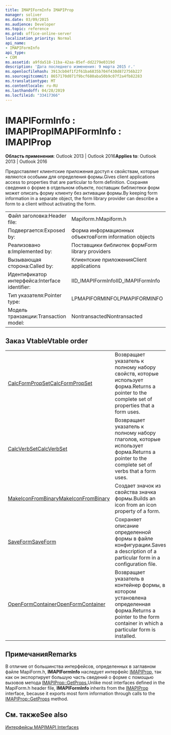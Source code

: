 ```yaml
---
title: IMAPIFormInfo IMAPIProp
manager: soliver
ms.date: 03/09/2015
ms.audience: Developer
ms.topic: reference
ms.prod: office-online-server
localization_priority: Normal
api_name:
- IMAPIFormInfo
api_type:
- COM
ms.assetid: a9fda518-11ba-42aa-85ef-dd2279e0319d
description: 'Дата последнего изменения: 9 марта 2015 г.'
ms.openlocfilehash: 3913cb04f1f2f61ba6835b704f430d872756b227
ms.sourcegitcommit: 8657170d071f9bcf680aba50b9c07f2a4fb82283
ms.translationtype: MT
ms.contentlocale: ru-RU
ms.lasthandoff: 04/28/2019
ms.locfileid: "33417366"
---
```

# <a name="imapiforminfo--imapiprop"></a><span data-ttu-id="50833-103">IMAPIFormInfo : IMAPIProp</span><span class="sxs-lookup"><span data-stu-id="50833-103">IMAPIFormInfo : IMAPIProp</span></span>

  
  
<span data-ttu-id="50833-104">**Область применения**: Outlook 2013 | Outlook 2016</span><span class="sxs-lookup"><span data-stu-id="50833-104">**Applies to**: Outlook 2013 | Outlook 2016</span></span> 
  
<span data-ttu-id="50833-105">Предоставляет клиентские приложения доступ к свойствам, которые являются особыми для определения формы.</span><span class="sxs-lookup"><span data-stu-id="50833-105">Gives client applications access to properties that are particular to form definition.</span></span> <span data-ttu-id="50833-106">Сохраняя сведения о форме в отдельном объекте, поставщик библиотеки форм может описать форму клиенту без активации формы.</span><span class="sxs-lookup"><span data-stu-id="50833-106">By keeping form information in a separate object, the form library provider can describe a form to a client without activating the form.</span></span>
  
|||
|:-----|:-----|
|<span data-ttu-id="50833-107">Файл заголовка:</span><span class="sxs-lookup"><span data-stu-id="50833-107">Header file:</span></span>  <br/> |<span data-ttu-id="50833-108">Mapiform.h</span><span class="sxs-lookup"><span data-stu-id="50833-108">Mapiform.h</span></span>  <br/> |
|<span data-ttu-id="50833-109">Подвергается:</span><span class="sxs-lookup"><span data-stu-id="50833-109">Exposed by:</span></span>  <br/> |<span data-ttu-id="50833-110">Форма информационных объектов</span><span class="sxs-lookup"><span data-stu-id="50833-110">Form information objects</span></span>  <br/> |
|<span data-ttu-id="50833-111">Реализовано в:</span><span class="sxs-lookup"><span data-stu-id="50833-111">Implemented by:</span></span>  <br/> |<span data-ttu-id="50833-112">Поставщики библиотек форм</span><span class="sxs-lookup"><span data-stu-id="50833-112">Form library providers</span></span>  <br/> |
|<span data-ttu-id="50833-113">Вызывающая сторона:</span><span class="sxs-lookup"><span data-stu-id="50833-113">Called by:</span></span>  <br/> |<span data-ttu-id="50833-114">Клиентские приложения</span><span class="sxs-lookup"><span data-stu-id="50833-114">Client applications</span></span>  <br/> |
|<span data-ttu-id="50833-115">Идентификатор интерфейса:</span><span class="sxs-lookup"><span data-stu-id="50833-115">Interface identifier:</span></span>  <br/> |<span data-ttu-id="50833-116">IID_IMAPIFormInfo</span><span class="sxs-lookup"><span data-stu-id="50833-116">IID_IMAPIFormInfo</span></span>  <br/> |
|<span data-ttu-id="50833-117">Тип указателя:</span><span class="sxs-lookup"><span data-stu-id="50833-117">Pointer type:</span></span>  <br/> |<span data-ttu-id="50833-118">LPMAPIFORMINFO</span><span class="sxs-lookup"><span data-stu-id="50833-118">LPMAPIFORMINFO</span></span>  <br/> |
|<span data-ttu-id="50833-119">Модель транзакции:</span><span class="sxs-lookup"><span data-stu-id="50833-119">Transaction model:</span></span>  <br/> |<span data-ttu-id="50833-120">Nontransacted</span><span class="sxs-lookup"><span data-stu-id="50833-120">Nontransacted</span></span>  <br/> |
   
## <a name="vtable-order"></a><span data-ttu-id="50833-121">Заказ Vtable</span><span class="sxs-lookup"><span data-stu-id="50833-121">Vtable order</span></span>

|||
|:-----|:-----|
|[<span data-ttu-id="50833-122">CalcFormPropSet</span><span class="sxs-lookup"><span data-stu-id="50833-122">CalcFormPropSet</span></span>](imapiforminfo-calcformpropset.md) <br/> |<span data-ttu-id="50833-123">Возвращает указатель к полному набору свойств, которые использует форма.</span><span class="sxs-lookup"><span data-stu-id="50833-123">Returns a pointer to the complete set of properties that a form uses.</span></span>  <br/> |
|[<span data-ttu-id="50833-124">CalcVerbSet</span><span class="sxs-lookup"><span data-stu-id="50833-124">CalcVerbSet</span></span>](imapiforminfo-calcverbset.md) <br/> |<span data-ttu-id="50833-125">Возвращает указатель к полному набору глаголов, которые использует форма.</span><span class="sxs-lookup"><span data-stu-id="50833-125">Returns a pointer to the complete set of verbs that a form uses.</span></span>  <br/> |
|[<span data-ttu-id="50833-126">MakeIconFromBinary</span><span class="sxs-lookup"><span data-stu-id="50833-126">MakeIconFromBinary</span></span>](imapiforminfo-makeiconfrombinary.md) <br/> |<span data-ttu-id="50833-127">Создает значок из свойства значка формы.</span><span class="sxs-lookup"><span data-stu-id="50833-127">Builds an icon from an icon property of a form.</span></span>  <br/> |
|[<span data-ttu-id="50833-128">SaveForm</span><span class="sxs-lookup"><span data-stu-id="50833-128">SaveForm</span></span>](imapiforminfo-saveform.md) <br/> |<span data-ttu-id="50833-129">Сохраняет описание определенной формы в файле конфигурации.</span><span class="sxs-lookup"><span data-stu-id="50833-129">Saves a description of a particular form in a configuration file.</span></span>  <br/> |
|[<span data-ttu-id="50833-130">OpenFormContainer</span><span class="sxs-lookup"><span data-stu-id="50833-130">OpenFormContainer</span></span>](imapiforminfo-openformcontainer.md) <br/> |<span data-ttu-id="50833-131">Возвращает указатель в контейнер формы, в котором установлена определенная форма.</span><span class="sxs-lookup"><span data-stu-id="50833-131">Returns a pointer to the form container in which a particular form is installed.</span></span>  <br/> |
   
## <a name="remarks"></a><span data-ttu-id="50833-132">Примечания</span><span class="sxs-lookup"><span data-stu-id="50833-132">Remarks</span></span>

<span data-ttu-id="50833-133">В отличие от большинства интерфейсов, определенных в заглавном файле MapiForm.h, **IMAPIFormInfo** наследует интерфейс [IMAPIProp,](imapipropiunknown.md) так как он экспортирует большую часть сведений о форме с помощью вызовов метода [IMAPIProp::GetProps.](imapiprop-getprops.md)</span><span class="sxs-lookup"><span data-stu-id="50833-133">Unlike most interfaces defined in the MapiForm.h header file, **IMAPIFormInfo** inherits from the [IMAPIProp](imapipropiunknown.md) interface, because it exports most form information through calls to the [IMAPIProp::GetProps](imapiprop-getprops.md) method.</span></span> 
  
## <a name="see-also"></a><span data-ttu-id="50833-134">См. также</span><span class="sxs-lookup"><span data-stu-id="50833-134">See also</span></span>



[<span data-ttu-id="50833-135">Интерфейсы MAPI</span><span class="sxs-lookup"><span data-stu-id="50833-135">MAPI Interfaces</span></span>](mapi-interfaces.md)


